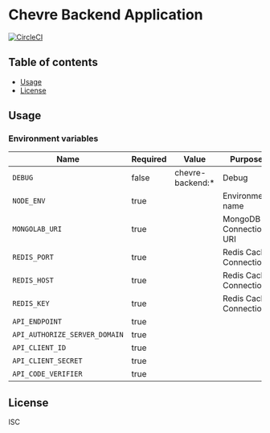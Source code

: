 # Chevre Backend Application

[![CircleCI](https://circleci.com/gh/chevre-jp/backend.svg?style=svg)](https://circleci.com/gh/chevre-jp/backend)

## Table of contents

* [Usage](#usage)
* [License](#license)

## Usage

### Environment variables

| Name                          | Required | Value            | Purpose                |
|-------------------------------|----------|------------------|------------------------|
| `DEBUG`                       | false    | chevre-backend:* | Debug                  |
| `NODE_ENV`                    | true     |                  | Environment name       |
| `MONGOLAB_URI`                | true     |                  | MongoDB Connection URI |
| `REDIS_PORT`                  | true     |                  | Redis Cache Connection |
| `REDIS_HOST`                  | true     |                  | Redis Cache Connection |
| `REDIS_KEY`                   | true     |                  | Redis Cache Connection |
| `API_ENDPOINT`                | true     |                  |                        |
| `API_AUTHORIZE_SERVER_DOMAIN` | true     |                  |                        |
| `API_CLIENT_ID`               | true     |                  |                        |
| `API_CLIENT_SECRET`           | true     |                  |                        |
| `API_CODE_VERIFIER`           | true     |                  |                        |

## License

ISC
